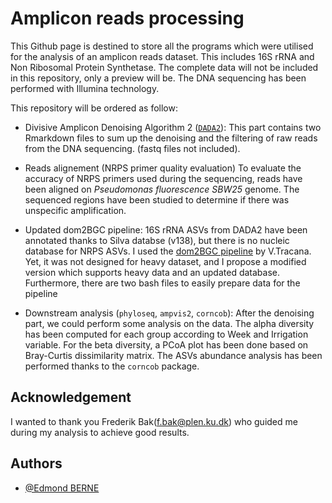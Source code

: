 
# Amplicon reads processing
This Github page is destined to store all the programs which were utilised for the analysis of an amplicon reads dataset. This includes 16S rRNA and Non Ribosomal Protein Synthetase. The complete data will not be included in this repository, only a preview will be. The DNA sequencing has been performed with Illumina technology.

This repository will be ordered as follow:

- Divisive Amplicon Denoising Algorithm 2 ([`DADA2`](https://benjjneb.github.io/dada2/tutorial.html)): 
This part contains two Rmarkdown files to sum up the denoising and the filtering of raw reads from the DNA sequencing. (fastq files not included).

- Reads alignement (NRPS primer quality evaluation)
To evaluate the accuracy of NRPS primers used during the sequencing, reads have been aligned on *Pseudomonas fluorescence SBW25* genome. The sequenced regions have been studied to determine if there was unspecific amplification.

- Updated dom2BGC pipeline:
16S rRNA ASVs from DADA2 have been annotated thanks to Silva databse (v138), but there is no nucleic database for NRPS ASVs. I used the [dom2BGC pipeline](https://git.wur.nl/traca001/dom2bgc) by V.Tracana. Yet, it was not designed for heavy dataset, and I propose a modified version which supports heavy data and an updated database. Furthermore, there are two bash files to easily prepare data for the pipeline

- Downstream analysis (`phyloseq`, `ampvis2`, `corncob`):
After the denoising part, we could perform some analysis on the data. The alpha diversity has been computed for each group according to Week and Irrigation variable. For the beta diversity, a PCoA plot has been done based on Bray-Curtis dissimilarity matrix. The ASVs abundance analysis has been performed thanks to the `corncob` package.


## Acknowledgement

I wanted to thank you Frederik Bak(f.bak@plen.ku.dk) who guided me during my analysis to achieve good results.

## Authors

- [@Edmond BERNE](https://github.com/Edmondbrn/)



